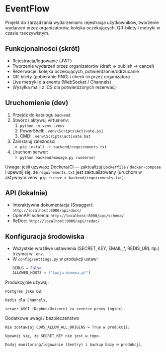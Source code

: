 # EventFlow

Projekt do zarządzania wydarzeniami: rejestracja użytkowników, tworzenie wydarzeń przez organizatorów, kolejka oczekujących, QR-bilety i metryki w czasie rzeczywistym.

## Funkcjonalności (skrót)
- Rejestracja/logowanie (JWT)
- Tworzenie wydarzeń przez organizatorów (draft → publish → cancel)
- Rezerwacje: kolejka oczekujących, potwierdzanie/odrzucanie
- QR-bilety (pobieranie PNG) i check-in przez organizatora
- Live metryki dla eventu (WebSocket / Channels)
- Wysyłka maili z ICS dla potwierdzonych rezerwacji

## Uruchomienie (dev)
1. Przejdź do katalogu `backend`.
2. Stwórz i aktywuj virtualenv:
   1. `python -m venv .venv`
   2. PowerShell: `.venv\Scripts\Activate.ps1`
   3. CMD: `.venv\Scripts\activate.bat`
3. Zainstaluj zależności:
   - `pip install -r backend/requirements.txt`
4. Uruchom serwer:
   - `python backend/manage.py runserver`

Uwaga: jeśli używasz Dockera/CI — zaktualizuj `Dockerfile` / `docker-compose` i upewnij się, że `requirements.txt` jest zaktualizowany (uruchom w aktywnym venv: `pip freeze > backend/requirements.txt`).

## API (lokalnie)
- Interaktywna dokumentacja (Swagger): `http://localhost:8000/api/docs/`
- OpenAPI schema: `http://localhost:8000/api/schema/`
- ReDoc: `http://localhost:8000/api/redoc/`

## Konfiguracja środowiska
- Wszystkie wrażliwe ustawienia (SECRET_KEY, EMAIL_*, REDIS_URL itp.) trzymaj w `.env`.
- W `config/settings.py` w produkcji ustaw:
  ```py
  DEBUG = False
  ALLOWED_HOSTS = ["twoja-domena.pl"]


Produkcyjnie używaj:

    Postgres jako DB,

    Redis dla Channels,

    serwer ASGI (Daphne/Uvicorn) za reverse-proxy (nginx).


Dodatkowe uwagi / bezpieczeństwo

    Nie zostawiaj CORS_ALLOW_ALL_ORIGINS = True w produkcji.

    Upewnij się, że SECRET_KEY nie jest w repo.

    Dodaj monitoring/logowanie (Sentry) i backup bazy w produkcji.
